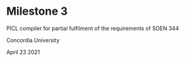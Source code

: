 # Milestone 3

 PICL compiler for partial fulfilment of the requirements of SOEN 344
 
 Concordia University
 
 April 23 2021
